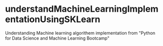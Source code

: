# understandMachineLearningImplementationUsingSKLearn
Understanding Machine learning algorithem implementation from 
"Python for Data Science and Machine Learning Bootcamp" 
